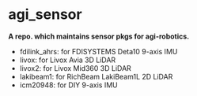 # agi_sensor
**A repo. which maintains sensor pkgs for agi-robotics.**

- fdilink_ahrs: for FDISYSTEMS Deta10 9-axis IMU
- livox: for Livox Avia 3D LiDAR
- livox2: for Livox Mid360 3D LiDAR
- lakibeam1: for RichBeam LakiBeam1L 2D LiDAR
- icm20948: for DIY 9-axis IMU
